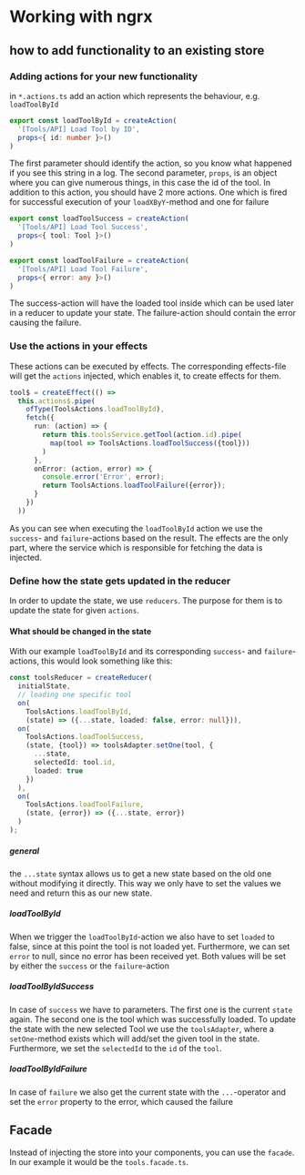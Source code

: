 # Working with ngrx

## how to add functionality to an existing store

### Adding actions for your new functionality

in `*.actions.ts` add an action which represents the behaviour, e.g. `loadToolById`

```ts
export const loadToolById = createAction(
  '[Tools/API] Load Tool by ID',
  props<{ id: number }>()
)
```

The first parameter should identify the action, so you know what happened if you see this string in a log. The second
parameter, `props`, is an object where you can give numerous things, in this case the id of the tool. In addition to
this action, you should have 2 more actions. One which is fired for successful execution of your `loadXByY`-method and
one for failure

```ts
export const loadToolSuccess = createAction(
  '[Tools/API] Load Tool Success',
  props<{ tool: Tool }>()
)

export const loadToolFailure = createAction(
  '[Tools/API] Load Tool Failure',
  props<{ error: any }>()
)
```

The success-action will have the loaded tool inside which can be used later in a reducer to update your state. The
failure-action should contain the error causing the failure.

### Use the actions in your effects

These actions can be executed by effects. The corresponding effects-file will get the `actions` injected, which enables
it, to create effects for them.

```ts
tool$ = createEffect(() =>
  this.actions$.pipe(
    ofType(ToolsActions.loadToolById),
    fetch({
      run: (action) => {
        return this.toolsService.getTool(action.id).pipe(
          map(tool => ToolsActions.loadToolSuccess({tool}))
        )
      },
      onError: (action, error) => {
        console.error('Error', error);
        return ToolsActions.loadToolFailure({error});
      }
    })
  ))
```

As you can see when executing the `loadToolById` action we use the `success`- and `failure`-actions based on the result.
The effects are the only part, where the service which is responsible for fetching the data is injected.

### Define how the state gets updated in the reducer

In order to update the state, we use `reducers`. The purpose for them is to update the state for given `actions`.

#### What should be changed in the state
With our example `loadToolById` and its corresponding `success`- and `failure`-actions, this would look something like
this:

```ts
const toolsReducer = createReducer(
  initialState,
  // loading one specific tool
  on(
    ToolsActions.loadToolById,
    (state) => ({...state, loaded: false, error: null})),
  on(
    ToolsActions.loadToolSuccess,
    (state, {tool}) => toolsAdapter.setOne(tool, {
      ...state,
      selectedId: tool.id,
      loaded: true
    })
  ),
  on(
    ToolsActions.loadToolFailure,
    (state, {error}) => ({...state, error})
  )
);
```

##### general
the `...state` syntax allows us to get a new state based on the old one without modifying it directly. This way
we only have to set the values we need and return this as our new state.

##### loadToolById
When we trigger the `loadToolById`-action we also have to set `loaded` to false, since at this point the tool is not loaded yet.
Furthermore, we can set `error` to null, since no error has been received yet. Both values will be set by either the `success` or the `failure`-action

##### loadToolByIdSuccess
In case of `success` we have to parameters. The first one is the current `state` again. The second one is the tool which was successfully loaded.
To update the state with the new selected Tool we use the `toolsAdapter`, where a `setOne`-method exists which will add/set the given tool in the state.
Furthermore, we set the `selectedId` to the `id` of the `tool`.

##### loadToolByIdFailure
In case of `failure` we also get the current state with the `...`-operator and set the `error` property to the error, which caused the failure

## Facade
Instead of injecting the store into your components, you can use the `facade`. In our example it would be the `tools.facade.ts`. 
